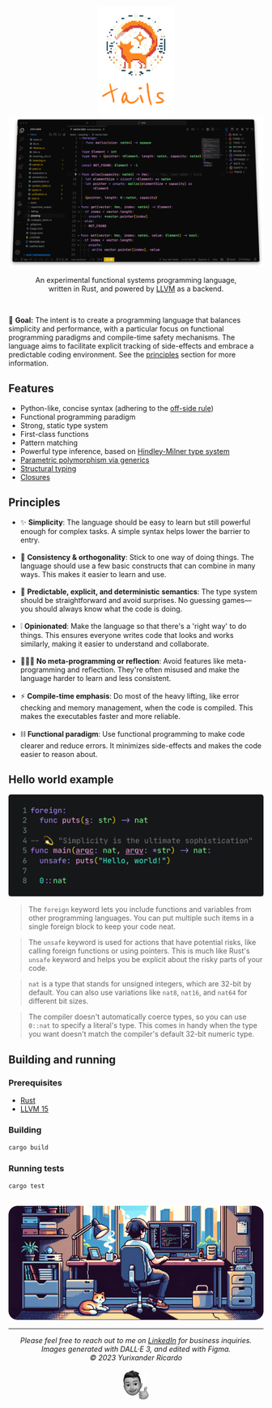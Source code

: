 <div align="center">
  <img width="150" alt="Logo resembling a cat" src="./github/logo.png" />

  <img alt="Preview" src="./github/preview.png" />

  <p>An experimental functional systems programming language,<br />written in Rust, and powered by <a href="https://en.wikipedia.org/wiki/LLVM">LLVM</a> as a backend.</p>
</div>
<br />

🎯 **Goal:** The intent is to create a programming language that balances simplicity and performance, with a particular focus on functional programming paradigms and compile-time safety mechanisms. The language aims to facilitate explicit tracking of side-effects and embrace a predictable coding environment. See the [principles](#principles) section for more information.

## Features

* Python-like, concise syntax (adhering to the [off-side rule](https://en.wikipedia.org/wiki/Off-side_rule))
* Functional programming paradigm
* Strong, static type system
* First-class functions
* Pattern matching
* Powerful type inference, based on [Hindley-Milner type system](https://en.wikipedia.org/wiki/Hindley%E2%80%93Milner_type_system)
* [Parametric polymorphism via generics](https://en.wikipedia.org/wiki/Parametric_polymorphism)
* [Structural typing](https://en.wikipedia.org/wiki/Structural_type_system)
* [Closures](https://en.wikipedia.org/wiki/Closure_(computer_programming))

## Principles

* ✨ **Simplicity**: The language should be easy to learn but still powerful enough for complex tasks. A simple syntax helps lower the barrier to entry. <br /><br />
* 📐 **Consistency & orthogonality**: Stick to one way of doing things. The language should use a few basic constructs that can combine in many ways. This makes it easier to learn and use.<br /><br />
* 🔮 **Predictable, explicit, and deterministic semantics**: The type system should be straightforward and avoid surprises. No guessing games—you should always know what the code is doing.<br /><br />
* ❕ **Opinionated**: Make the language so that there's a 'right way' to do things. This ensures everyone writes code that looks and works similarly, making it easier to understand and collaborate.<br /><br />
* 🙅🏻‍♂️ **No meta-programming or reflection**: Avoid features like meta-programming and reflection. They're often misused and make the language harder to learn and less consistent.<br /><br />
* ⚡ **Compile-time emphasis**: Do most of the heavy lifting, like error checking and memory management, when the code is compiled. This makes the executables faster and more reliable.<br /><br />
* ⛓️ **Functional paradigm**: Use functional programming to make code clearer and reduce errors. It minimizes side-effects and makes the code easier to reason about.

## Hello world example

<img alt="Syntax highlighting of a code snippet showing an application that prints 'hello world' to the console" src="./github/hello-world.png" />

> The `foreign` keyword lets you include functions and variables from other programming languages. You can put multiple such items in a single foreign block to keep your code neat.

> The `unsafe` keyword is used for actions that have potential risks, like calling foreign functions or using pointers. This is much like Rust's `unsafe` keyword and helps you be explicit about the risky parts of your code.

> `nat` is a type that stands for unsigned integers, which are 32-bit by default. You can also use variations like `nat8`, `nat16`, and `nat64` for different bit sizes.

> The compiler doesn't automatically coerce types, so you can use `0::nat` to specify a literal's type. This comes in handy when the type you want doesn't match the compiler's default 32-bit numeric type.

## Building and running

### Prerequisites

* [Rust](https://www.rust-lang.org/tools/install)
* [LLVM 15](https://llvm.org/docs/GettingStarted.html)

### Building

```bash
cargo build
```

### Running tests

```bash
cargo test
```

<br />
<img alt="A pixelated illustration of a Software Engineer's home and his cat" src="./github/footer.png" />
<hr />
<div align="center">
  <i>
    Please feel free to reach out to me on <a href="https://www.linkedin.com/in/yurixander/">LinkedIn</a> for business inquiries.<br />
    Images generated with DALL·E 3, and edited with Figma.<br />
    &copy; 2023 Yurixander Ricardo<br /><br />
    <img alt="Thumbs up illustration" src="./github/thumbs-up.png" />
  </i>
</div>
